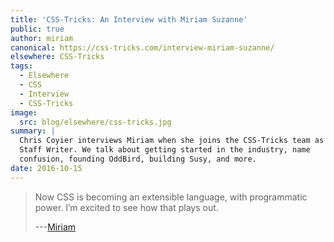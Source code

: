 ```yaml
---
title: 'CSS-Tricks: An Interview with Miriam Suzanne'
public: true
author: miriam
canonical: https://css-tricks.com/interview-miriam-suzanne/
elsewhere: CSS-Tricks
tags:
  - Elsewhere
  - CSS
  - Interview
  - CSS-Tricks
image:
  src: blog/elsewhere/css-tricks.jpg
summary: |
  Chris Coyier interviews Miriam when she joins the CSS-Tricks team as a
  Staff Writer. We talk about getting started in the industry, name
  confusion, founding OddBird, building Susy, and more.
date: 2016-10-15
---
```


> Now CSS is becoming an extensible language, with programmatic power.
> I’m excited to see how that plays out.
>
> ---[Miriam]

  [Miriam]: https://css-tricks.com/interview-miriam-suzanne/

